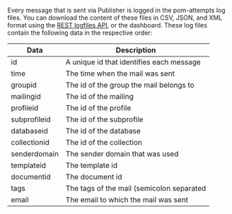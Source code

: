 Every message that is sent via Publisher is logged in the pom-attempts
log files. You can download the content of these files in CSV, JSON, and XML
format using the [REST logfiles API](./logfiles-content), or the dashboard. 
These log files contain the following data in the respective order:

| Data | Description |
| ---- | ----------- |
| id | A unique id that identifies each message |
| time | The time when the mail was sent |
| groupid | The id of the group the mail belongs to
| mailingid | The id of the mailing
| profileid | The id of the profile
| subprofileid | The id of the subprofile
| databaseid | The id of the database
| collectionid | The id of the collection
| senderdomain | The sender domain that was used
| templateid | The template id
| documentid | The document id
| tags | The tags of the mail (semicolon separated |
| email | The email to which the mail was sent |
